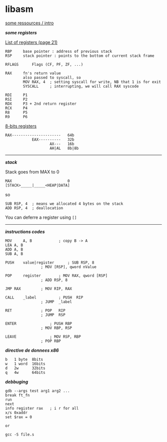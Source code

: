 # libasm

[some ressources / intro](https://software.intel.com/content/dam/develop/external/us/en/documents/introduction-to-x64-assembly-181178.pdf)

***some registers***

[List of registers (page 21)](https://uclibc.org/docs/psABI-x86_64.pdf)

```
RBP		base pointer : address of previous stack
RSP		stack pointer : points to the bottom of current stack frame

RFLAGS		Flags (CF, PF, ZF, ...)

RAX		fn's return value
		also passed to syscall, so
		MOV RAX, 4	; setting syscall for write, NB that 1 is for exit
		SYSCALL		; interrupting, we will call RAX syscode

RDI		P1
RSI		P2
RDX		P3 + 2nd return register
RCX		P4
R8		P5
R9		P6

```

[8-bits registers](https://stackoverflow.com/questions/20637569/assembly-registers-in-64-bit-architecture/20637866#20637866)

```
RAX----------------------   64b	
            EAX----------   32b
                    AX---   16b
                    AH|AL   8b|8b
```
---

***stack***

Stack goes from MAX to 0
```
MAX                         0	
[STACK>_____|_____<HEAP|DATA]
```
so
```
SUB RSP, 4 	; means we allocated 4 bytes on the stack	
ADD RSP, 4	; deallocation  
```

You can deferre a register using `[]`

---

***instructions codes***

```
MOV 	A, B			; copy B -> A
LEA	A, B
ADD	A, B
SUB	A, B

PUSH	value|register		; SUB RSP, 8
				; MOV [RSP], qword nValue
				
POP 	register		; MOV RAX, qword [RSP]
				; ADD RSP, 8

JMP	RAX			; MOV RIP, RAX

CALL	_label			; PUSH	RIP
				; JUMP	_label

RET				; POP 	RIP
				; JUMP	RSP

ENTER				; PUSH RBP
				; MOV RBP, RSP

LEAVE				; MOV RSP, RBP
				; POP RBP
```

***directive de donnees x86***
```
b	1 byte	8bits
w	1 word 	16bits
d	2w		32bits
q	4w		64bits	
```

***debbuging***
```
gdb --args test arg1 arg2 ...
break ft_fn
run
next
info register rax	; i r for all
x/s 0xaddr
set $rax = 0

or 

gcc -S file.s 
```
